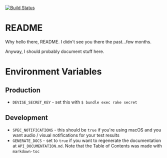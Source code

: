 [![Build Status](https://travis-ci.org/PollenCam/pollen-backend.svg?branch=master)](https://travis-ci.org/PollenCam/pollen-backend)

# README

Why hello there, README. I didn't see you there the past...few months.

Anyway, I should probably document stuff here.

# Environment Variables

## Production

- `DEVISE_SECRET_KEY` - set this with `$ bundle exec rake secret`

## Development

- `SPEC_NOTIFICATIONS` - this should be `true` if you're using macOS and you want audio / visual notifications for your test results
- `GENERATE_DOCS` - set to `true` if you want to regenerate the documentation at `API_DOCUMENTATION.md`. Note that the Table of Contents was made with `markdown-toc`
